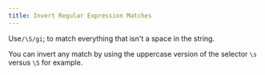 ```yaml
---
title: Invert Regular Expression Matches
---
```

Use`/\S/gi`; to match everything that isn't a space in the string.

You can invert any match by using the uppercase version of the selector `\s` versus `\S` for example.